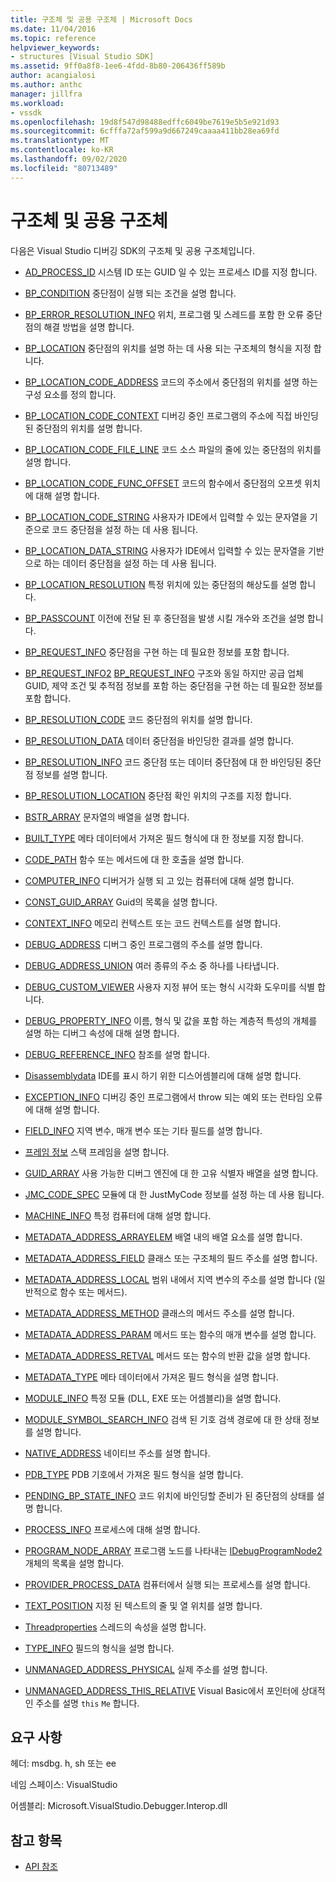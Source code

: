 ```yaml
---
title: 구조체 및 공용 구조체 | Microsoft Docs
ms.date: 11/04/2016
ms.topic: reference
helpviewer_keywords:
- structures [Visual Studio SDK]
ms.assetid: 9ff0a8f8-1ee6-4fdd-8b80-206436ff589b
author: acangialosi
ms.author: anthc
manager: jillfra
ms.workload:
- vssdk
ms.openlocfilehash: 19d8f547d98488edffc6049be7619e5b5e921d93
ms.sourcegitcommit: 6cfffa72af599a9d667249caaaa411bb28ea69fd
ms.translationtype: MT
ms.contentlocale: ko-KR
ms.lasthandoff: 09/02/2020
ms.locfileid: "80713489"
---
```

# <a name="structures-and-unions"></a>구조체 및 공용 구조체
다음은 Visual Studio 디버깅 SDK의 구조체 및 공용 구조체입니다.

- [AD_PROCESS_ID](../../../extensibility/debugger/reference/ad-process-id.md) 시스템 ID 또는 GUID 일 수 있는 프로세스 ID를 지정 합니다.

- [BP_CONDITION](../../../extensibility/debugger/reference/bp-condition.md) 중단점이 실행 되는 조건을 설명 합니다.

- [BP_ERROR_RESOLUTION_INFO](../../../extensibility/debugger/reference/bp-error-resolution-info.md) 위치, 프로그램 및 스레드를 포함 한 오류 중단점의 해결 방법을 설명 합니다.

- [BP_LOCATION](../../../extensibility/debugger/reference/bp-location.md) 중단점의 위치를 설명 하는 데 사용 되는 구조체의 형식을 지정 합니다.

- [BP_LOCATION_CODE_ADDRESS](../../../extensibility/debugger/reference/bp-location-code-address.md) 코드의 주소에서 중단점의 위치를 설명 하는 구성 요소를 정의 합니다.

- [BP_LOCATION_CODE_CONTEXT](../../../extensibility/debugger/reference/bp-location-code-context.md) 디버깅 중인 프로그램의 주소에 직접 바인딩된 중단점의 위치를 설명 합니다.

- [BP_LOCATION_CODE_FILE_LINE](../../../extensibility/debugger/reference/bp-location-code-file-line.md) 코드 소스 파일의 줄에 있는 중단점의 위치를 설명 합니다.

- [BP_LOCATION_CODE_FUNC_OFFSET](../../../extensibility/debugger/reference/bp-location-code-func-offset.md) 코드의 함수에서 중단점의 오프셋 위치에 대해 설명 합니다.

- [BP_LOCATION_CODE_STRING](../../../extensibility/debugger/reference/bp-location-code-string.md) 사용자가 IDE에서 입력할 수 있는 문자열을 기준으로 코드 중단점을 설정 하는 데 사용 됩니다.

- [BP_LOCATION_DATA_STRING](../../../extensibility/debugger/reference/bp-location-data-string.md) 사용자가 IDE에서 입력할 수 있는 문자열을 기반으로 하는 데이터 중단점을 설정 하는 데 사용 됩니다.

- [BP_LOCATION_RESOLUTION](../../../extensibility/debugger/reference/bp-location-resolution.md) 특정 위치에 있는 중단점의 해상도를 설명 합니다.

- [BP_PASSCOUNT](../../../extensibility/debugger/reference/bp-passcount.md) 이전에 전달 된 후 중단점을 발생 시킬 개수와 조건을 설명 합니다.

- [BP_REQUEST_INFO](../../../extensibility/debugger/reference/bp-request-info.md) 중단점을 구현 하는 데 필요한 정보를 포함 합니다.

- [BP_REQUEST_INFO2](../../../extensibility/debugger/reference/bp-request-info2.md) [BP_REQUEST_INFO](../../../extensibility/debugger/reference/bp-request-info.md) 구조와 동일 하지만 공급 업체 GUID, 제약 조건 및 추적점 정보를 포함 하는 중단점을 구현 하는 데 필요한 정보를 포함 합니다.

- [BP_RESOLUTION_CODE](../../../extensibility/debugger/reference/bp-resolution-code.md) 코드 중단점의 위치를 설명 합니다.

- [BP_RESOLUTION_DATA](../../../extensibility/debugger/reference/bp-resolution-data.md) 데이터 중단점을 바인딩한 결과를 설명 합니다.

- [BP_RESOLUTION_INFO](../../../extensibility/debugger/reference/bp-resolution-info.md) 코드 중단점 또는 데이터 중단점에 대 한 바인딩된 중단점 정보를 설명 합니다.

- [BP_RESOLUTION_LOCATION](../../../extensibility/debugger/reference/bp-resolution-location.md) 중단점 확인 위치의 구조를 지정 합니다.

- [BSTR_ARRAY](../../../extensibility/debugger/reference/bstr-array.md) 문자열의 배열을 설명 합니다.

- [BUILT_TYPE](../../../extensibility/debugger/reference/built-type.md) 메타 데이터에서 가져온 필드 형식에 대 한 정보를 지정 합니다.

- [CODE_PATH](../../../extensibility/debugger/reference/code-path.md) 함수 또는 메서드에 대 한 호출을 설명 합니다.

- [COMPUTER_INFO](../../../extensibility/debugger/reference/computer-info.md) 디버거가 실행 되 고 있는 컴퓨터에 대해 설명 합니다.

- [CONST_GUID_ARRAY](../../../extensibility/debugger/reference/const-guid-array.md) Guid의 목록을 설명 합니다.

- [CONTEXT_INFO](../../../extensibility/debugger/reference/context-info.md) 메모리 컨텍스트 또는 코드 컨텍스트를 설명 합니다.

- [DEBUG_ADDRESS](../../../extensibility/debugger/reference/debug-address.md) 디버그 중인 프로그램의 주소를 설명 합니다.

- [DEBUG_ADDRESS_UNION](../../../extensibility/debugger/reference/debug-address-union.md) 여러 종류의 주소 중 하나를 나타냅니다.

- [DEBUG_CUSTOM_VIEWER](../../../extensibility/debugger/reference/debug-custom-viewer.md) 사용자 지정 뷰어 또는 형식 시각화 도우미를 식별 합니다.

- [DEBUG_PROPERTY_INFO](../../../extensibility/debugger/reference/debug-property-info.md) 이름, 형식 및 값을 포함 하는 계층적 특성의 개체를 설명 하는 디버그 속성에 대해 설명 합니다.

- [DEBUG_REFERENCE_INFO](../../../extensibility/debugger/reference/debug-reference-info.md) 참조를 설명 합니다.

- [Disassemblydata](../../../extensibility/debugger/reference/disassemblydata.md) IDE를 표시 하기 위한 디스어셈블리에 대해 설명 합니다.

- [EXCEPTION_INFO](../../../extensibility/debugger/reference/exception-info.md) 디버깅 중인 프로그램에서 throw 되는 예외 또는 런타임 오류에 대해 설명 합니다.

- [FIELD_INFO](../../../extensibility/debugger/reference/field-info.md) 지역 변수, 매개 변수 또는 기타 필드를 설명 합니다.

- [프레임 정보](../../../extensibility/debugger/reference/frameinfo.md) 스택 프레임을 설명 합니다.

- [GUID_ARRAY](../../../extensibility/debugger/reference/guid-array.md) 사용 가능한 디버그 엔진에 대 한 고유 식별자 배열을 설명 합니다.

- [JMC_CODE_SPEC](../../../extensibility/debugger/reference/jmc-code-spec.md) 모듈에 대 한 JustMyCode 정보를 설정 하는 데 사용 됩니다.

- [MACHINE_INFO](../../../extensibility/debugger/reference/machine-info.md) 특정 컴퓨터에 대해 설명 합니다.

- [METADATA_ADDRESS_ARRAYELEM](../../../extensibility/debugger/reference/metadata-address-arrayelem.md) 배열 내의 배열 요소를 설명 합니다.

- [METADATA_ADDRESS_FIELD](../../../extensibility/debugger/reference/metadata-address-field.md) 클래스 또는 구조체의 필드 주소를 설명 합니다.

- [METADATA_ADDRESS_LOCAL](../../../extensibility/debugger/reference/metadata-address-local.md) 범위 내에서 지역 변수의 주소를 설명 합니다 (일반적으로 함수 또는 메서드).

- [METADATA_ADDRESS_METHOD](../../../extensibility/debugger/reference/metadata-address-method.md) 클래스의 메서드 주소를 설명 합니다.

- [METADATA_ADDRESS_PARAM](../../../extensibility/debugger/reference/metadata-address-param.md) 메서드 또는 함수의 매개 변수를 설명 합니다.

- [METADATA_ADDRESS_RETVAL](../../../extensibility/debugger/reference/metadata-address-retval.md) 메서드 또는 함수의 반환 값을 설명 합니다.

- [METADATA_TYPE](../../../extensibility/debugger/reference/metadata-type.md) 메타 데이터에서 가져온 필드 형식을 설명 합니다.

- [MODULE_INFO](../../../extensibility/debugger/reference/module-info.md) 특정 모듈 (DLL, EXE 또는 어셈블리)을 설명 합니다.

- [MODULE_SYMBOL_SEARCH_INFO](../../../extensibility/debugger/reference/module-symbol-search-info.md) 검색 된 기호 검색 경로에 대 한 상태 정보를 설명 합니다.

- [NATIVE_ADDRESS](../../../extensibility/debugger/reference/native-address.md) 네이티브 주소를 설명 합니다.

- [PDB_TYPE](../../../extensibility/debugger/reference/pdb-type.md) PDB 기호에서 가져온 필드 형식을 설명 합니다.

- [PENDING_BP_STATE_INFO](../../../extensibility/debugger/reference/pending-bp-state-info.md) 코드 위치에 바인딩할 준비가 된 중단점의 상태를 설명 합니다.

- [PROCESS_INFO](../../../extensibility/debugger/reference/process-info.md) 프로세스에 대해 설명 합니다.

- [PROGRAM_NODE_ARRAY](../../../extensibility/debugger/reference/program-node-array.md) 프로그램 노드를 나타내는 [IDebugProgramNode2](../../../extensibility/debugger/reference/idebugprogramnode2.md) 개체의 목록을 설명 합니다.

- [PROVIDER_PROCESS_DATA](../../../extensibility/debugger/reference/provider-process-data.md) 컴퓨터에서 실행 되는 프로세스를 설명 합니다.

- [TEXT_POSITION](../../../extensibility/debugger/reference/text-position.md) 지정 된 텍스트의 줄 및 열 위치를 설명 합니다.

- [Threadproperties](../../../extensibility/debugger/reference/threadproperties.md) 스레드의 속성을 설명 합니다.

- [TYPE_INFO](../../../extensibility/debugger/reference/type-info.md) 필드의 형식을 설명 합니다.

- [UNMANAGED_ADDRESS_PHYSICAL](../../../extensibility/debugger/reference/unmanaged-address-physical.md) 실제 주소를 설명 합니다.

- [UNMANAGED_ADDRESS_THIS_RELATIVE](../../../extensibility/debugger/reference/unmanaged-address-this-relative.md) Visual Basic에서 포인터에 상대적인 주소를 설명 `this` `Me` 합니다.

## <a name="requirements"></a>요구 사항
 헤더: msdbg. h, sh 또는 ee

 네임 스페이스: VisualStudio

 어셈블리: Microsoft.VisualStudio.Debugger.Interop.dll

## <a name="see-also"></a>참고 항목
- [API 참조](../../../extensibility/debugger/reference/api-reference-visual-studio-debugging.md)
